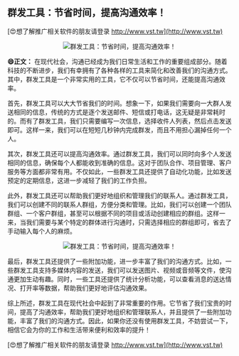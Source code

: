 ## **群发工具：节省时间，提高沟通效率！**

[😍想了解推广相关软件的朋友请登录 http://www.vst.tw](http://www.vst.tw)

 <center><img src="https://vst.tw/MP4/tuiguang/png/0.png" alt="群发工具：节省时间，提高沟通效率！"></center>

**😄正文：**
在现代社会，沟通已经成为我们日常生活和工作的重要组成部分。随着科技的不断进步，我们有幸拥有了各种各样的工具来简化和改善我们的沟通方式。其中，群发工具是一个非常实用的工具，它不仅可以节省时间，还能提高沟通效率。

首先，群发工具可以大大节省我们的时间。想象一下，如果我们需要向一大群人发送相同的信息，传统的方式是逐个发送邮件、短信或打电话，这无疑是非常耗时的。而有了群发工具，我们只需要编写一次信息，选择收件人列表，然后点击发送即可。这样一来，我们可以在短短几秒钟内完成群发，而且不用担心漏掉任何一个人。

其次，群发工具还可以提高沟通效率。通过群发工具，我们可以同时向多个人发送相同的信息，确保每个人都能收到准确的信息。这对于团队合作、项目管理、客户服务等方面都非常有用。不仅如此，一些群发工具还提供了自动化功能，比如发送预定的定期信息，这进一步减轻了我们的工作负担。

此外，群发工具还可以帮助我们更好地组织和管理我们的联系人。通过群发工具，我们可以创建不同的联系人群组，方便分类和管理。比如，我们可以创建一个团队群组、一个客户群组，甚至可以根据不同的项目或活动创建相应的群组。这样一来，当我们需要与某个特定的群体进行沟通时，只需选择相应的群组即可，省去了手动输入每个人的麻烦。

 <center><img src="https://vst.tw/MP4/tuiguang/png/8.png" alt="群发工具：节省时间，提高沟通效率！"></center>

最后，群发工具还提供了一些附加功能，进一步丰富了我们的沟通方式。比如，一些群发工具支持多媒体内容的发送，我们可以发送图片、视频或音频等文件，使沟通更加生动有趣。同时，一些工具还提供了统计分析功能，可以查看消息的送达情况、打开率等数据，帮助我们更好地评估沟通效果。

综上所述，群发工具在现代社会中起到了非常重要的作用。它节省了我们宝贵的时间，提高了沟通效率，帮助我们更好地组织和管理联系人，并且提供了一些附加功能，丰富了我们的沟通方式。因此，如果你还没有使用群发工具，不妨尝试一下，相信它会为你的工作和生活带来便利和效率的提升！

[😍想了解推广相关软件的朋友请登录 http://www.vst.tw](http://www.vst.tw)



